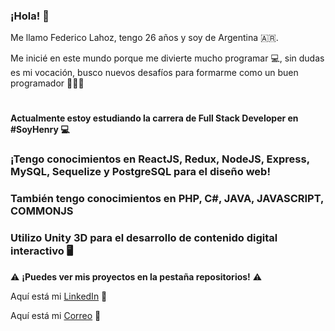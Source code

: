 ### ¡Hola! :wave:

Me llamo Federico Lahoz, tengo 26 años y soy de Argentina 🇦🇷.

Me inicié en este mundo porque me divierte mucho programar 💻, sin dudas es mi vocación, busco nuevos desafíos para formarme como un buen programador 🧑‍💻:muscle:

#

#### Actualmente estoy estudiando la carrera de Full Stack Developer en #SoyHenry 💻
### ¡Tengo conocimientos en ReactJS, Redux, NodeJS, Express, MySQL, Sequelize y PostgreSQL para el diseño web!
### También tengo conocimientos en PHP, C#, JAVA, JAVASCRIPT, COMMONJS
### Utilizo Unity 3D para el desarrollo de contenido digital interactivo :desktop_computer:

:warning: **¡Puedes ver mis proyectos en la pestaña repositorios!** :warning:

Aquí está mi [LinkedIn](https://www.linkedin.com/in/fedexaz/) :link:

Aquí está mi [Correo](mailto:fedexaz3@gmail.com) :email:

